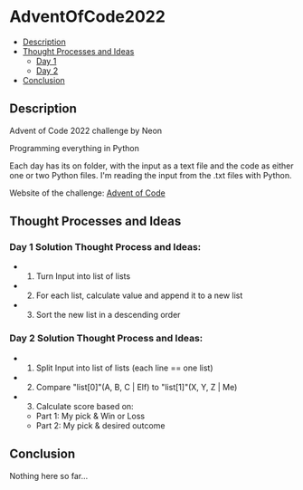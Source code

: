 # AdventOfCode2022

- [Description](#description)
- [Thought Processes and Ideas](#thought-processes-and-ideas)
  - [Day 1](#day-1-solution-thought-process-and-ideas)
  - [Day 2](#day-1-solution-thought-process-and-ideas)
- [Conclusion](#conclusion)

## Description
Advent of Code 2022 challenge by Neon 

Programming everything in Python

Each day has its on folder, with the input as a text file and the code as either one or two Python files. I'm reading the input from the .txt files with Python.

Website of the challenge: [Advent of Code](https://adventofcode.com)

## Thought Processes and Ideas
### Day 1 Solution Thought Process and Ideas:
  - 1. Turn Input into list of lists
  - 2. For each list, calculate value and append it to a new list
  - 3. Sort the new list in a descending order

 ### Day 2 Solution Thought Process and Ideas:
  - 1. Split Input into list of lists (each line == one list)
  - 2. Compare "list[0]"(A, B, C | Elf) to "list[1]"(X, Y, Z | Me)
  - 3. Calculate score based on:
    - Part 1: My pick & Win or Loss 
    - Part 2: My pick & desired outcome
    
## Conclusion
Nothing here so far...
